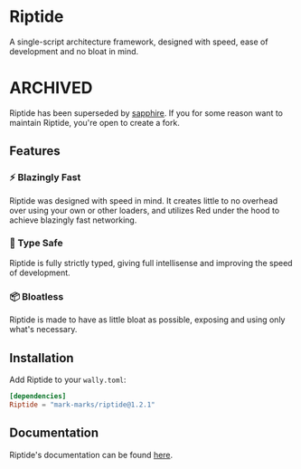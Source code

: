 # Riptide

A single-script architecture framework, designed with speed, ease of development and no bloat in mind.

# ARCHIVED

Riptide has been superseded by [sapphire](https://github.com/mark-marks/sapphire). If you for some reason want to maintain Riptide, you're open to create a fork.

## Features

### ⚡ Blazingly Fast

Riptide was designed with speed in mind. It creates little to no overhead over using your own or other loaders, and utilizes Red under the hood to achieve blazingly fast networking.

### 🔐 Type Safe

Riptide is fully strictly typed, giving full intellisense and improving the speed of development.

### 📦 Bloatless

Riptide is made to have as little bloat as possible, exposing and using only what's necessary.

## Installation

Add Riptide to your `wally.toml`:
```toml
[dependencies]
Riptide = "mark-marks/riptide@1.2.1"
```

## Documentation

Riptide's documentation can be found [here](https://mark-marks.github.io/Riptide).
